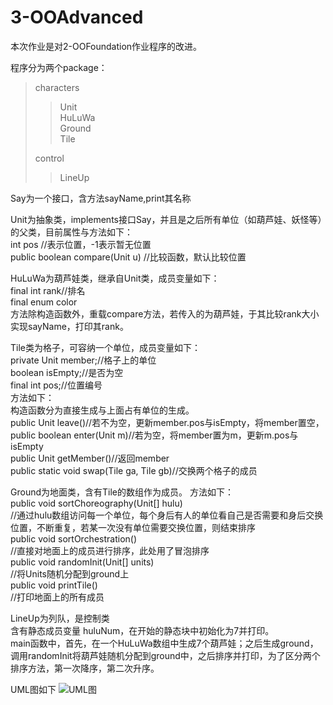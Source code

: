 # 3-OOAdvanced
本次作业是对2-OOFoundation作业程序的改进。 
   
程序分为两个package：
>characters
>>Unit  
>>HuLuWa  
>>Ground  
>>Tile  
>
>control  
>>LineUp

Say为一个接口，含方法sayName,print其名称  

Unit为抽象类，implements接口Say，并且是之后所有单位（如葫芦娃、妖怪等）的父类，目前属性与方法如下：  
int pos //表示位置，-1表示暂无位置  
public boolean compare(Unit u) //比较函数，默认比较位置   

HuLuWa为葫芦娃类，继承自Unit类，成员变量如下：  
final int rank//排名  
final enum color  
方法除构造函数外，重载compare方法，若传入的为葫芦娃，于其比较rank大小  
实现sayName，打印其rank。

Tile类为格子，可容纳一个单位，成员变量如下：  
private Unit member;//格子上的单位  
boolean isEmpty;//是否为空  
final int pos;//位置编号  
方法如下：  
构造函数分为直接生成与上面占有单位的生成。  
public Unit leave()//若不为空，更新member.pos与isEmpty，将member置空，  
public boolean enter(Unit m)//若为空，将member置为m，更新m.pos与isEmpty  
public Unit getMember()//返回member  
public static void swap(Tile ga, Tile gb)//交换两个格子的成员  

Ground为地面类，含有Tile的数组作为成员。
方法如下：  
public void sortChoreography(Unit[] hulu)  
//通过hulu数组访问每一个单位，每个身后有人的单位看自己是否需要和身后交换位置，不断重复，若某一次没有单位需要交换位置，则结束排序  
public void sortOrchestration()  
//直接对地面上的成员进行排序，此处用了冒泡排序  
public void randomInit(Unit[] units)  
//将Units随机分配到ground上  
public void printTile()  
//打印地面上的所有成员  

LineUp为列队，是控制类  
含有静态成员变量 huluNum，在开始的静态块中初始化为7并打印。   
main函数中，首先，在一个HuLuWa数组中生成7个葫芦娃；之后生成ground，调用randomInit将葫芦娃随机分配到ground中，之后排序并打印，为了区分两个排序方法，第一次降序，第二次升序。

UML图如下
![UML图](http://www.plantuml.com/plantuml/png/TLFRQXj137tVhn3EomPVlg2KW2bjmKqBQUX3wOEyLjTBPaQBPYR5kEwtLtDPxBYD3JihwHpfIAEzym4bH6kQ4Ridx0bctHu5kq3YPt3J2v4xDeDJ-oTs10zuE3QWloDkVKZ0q_mXoE1wy7YuHqljRNDgrWQzXqSt12ZmFve2HlRPc2UZf_25lQAp1xRCXj11ntP4eJPpupdNXxY9tx0aMoQ-e7igLWgjUSEYPCDI4XPyEo4N1MGcK2txIjKSVBslhuEXgYGJBDajIUapPtGm-7Ts38V_z9x8RVOieB1lhmFLaQCgxvdQAxcKxgDzmLOZp_HJrd9Dg7Ag--W3Xg4xpPzvs87_XMERYaEF2oWlstEpxuMZszLsK_Jx3mXwr7PAEEjsiOefUGNTZkr7rPMLAYtguIyXeoWlzttfzIpXitHxya5K9xj_ekiz2t4lEEuFK_9zD6bTzAyx2cz-hrPvl4rwgBbSrXLgYc9WzQJI5J1Pv--0NH0sCu0R5dIztdYN1x8P73sEkjVJ6DFzvlBtqKBpShWM1mTjsIGLYTBx8h9cMQtU5ZqNZYpxZjmkMlCN)